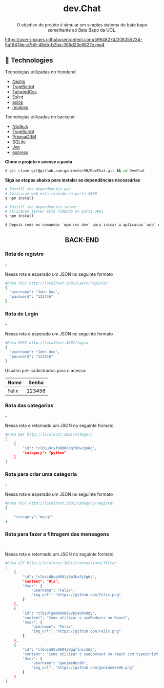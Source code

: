 <h1 align="center">
   
dev.Chat
</h1>
<p align="center">
  O objetivo do projeto é simular um simples sistema de bate bapo semelhante ao Bate Bapo da UOL.
</p>


https://user-images.githubusercontent.com/59948274/208255234-5a16474e-e7b9-48db-b2ba-395d23c6827e.mp4

## 🚀 Technologies

Tecnologias utilizadas no frondend

- [Nextjs](https://vitejs.dev)
- [TypeScript](https://www.typescriptlang.org/)
- [TailwindCss](https://tailwindcss.com)
- [Eslint](https://eslint.org/)
- [axios](https://axios-http.com/docs/intro)
- [nookies](https://www.npmjs.com/package/nookies)

Tecnologias utilizadas no backend

- [NodeJs](https://nodejs.org/en/)
- [TypeScript](https://www.typescriptlang.org/)
- [PrismaORM](https://www.prisma.io)
- [SQLite](https://www.postgresql.org)
- [Jwt](https://jwt.io)
- [express](https://www.docker.com)

 **Clone o projeto e acesse a pasta**

```bash
$ git clone git@github.com:ganimedes96/DevChat.git && cd DevChat
```
**Siga as etapas abaixo para instalar as dependências necessárias**

```bash
# Install the dependencies web
# Aplicacao web esta rodando na porta 3000
$ npm install

# Install the dependencies server
# Aplicacao server esta rodando no porta 3001
$ npm install

$ Depois rode os comandos `npm run dev` para inicar a aplicacao `web` e o mesmo comando vale para iniciar o `server`
```

<h2 align="center">BACK-END</h2>

<h3>Rota de registro</h3>
- <p>Nessa rota e esperado um JSON no seguinte formato</p>

```bash
#Rota POST http://localhost:3001/users/register  
{
  "username": "John Doe",
  "password": "123456"
}

```

<h3>Rota de Login</h3>
- <p>Nessa rota e esperado um JSON no seguinte formato</p>

```bash
#Rota POST http://localhost:3001/login  
{
  "username": "John Doe",
  "password": "123456"
}

```
 Usuário pré-cadastrados para o acesso:

| Nome               |    Senha    |
| ------------------ | :---------: |
| Felix              |   123456    |


<h3>Rota das categorias</h3>
- <p>Nessa rota e retornado um JSON no seguinte formato</p>

```bash
#Rota GET http://localhost:3001/category
[
	{
		"id": "clbqu9ryf0000i0qfk0wzgn8g",
		"category": "python"
	}
]

```
<h3>Rota para criar uma categoria</h3>
- <p>Nessa rota e esperado um JSON no seguinte formato</p>

```bash
#Rota POST http://localhost:3001/category/register
{
	
	"category":"mysql"
}

```

<h3>Rota para fazer a filtragem das mensagens</h3>
- <p>Nessa rota e retornado um JSON no seguinte formato</p>

```bash
#Rota GET http://localhost:3001/transactions/filter
[
	{
		"id": "clbs4d8oq0001i0p2bi8j6g6s",
		"content": "Ola",
		"User": {
			"username": "Felix",
			"img_url": "https://github.com/Felix.png"
		}
	},
	{
		"id": "clbs0lgmm0000i0vp5a0h49qy",
		"content": "Como utilizar o useReducer no React",
		"User": {
			"username": "Felix",
			"img_url": "https://github.com/Felix.png"
		}
	},
	{
		"id": "clbqza90v0004i0gqflniv262",
		"content": "Como utilizar o useContext no react com typescript",
		"User": {
			"username": "ganimedes96",
			"img_url": "https://github.com/ganimedes96.png"
		}
	}
]

```

